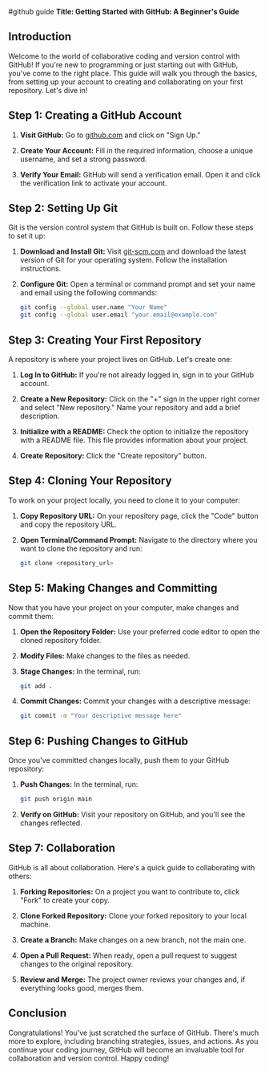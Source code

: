 #github guide
**Title: Getting Started with GitHub: A Beginner's Guide**

## Introduction

Welcome to the world of collaborative coding and version control with GitHub! If you're new to programming or just starting out with GitHub, you've come to the right place. This guide will walk you through the basics, from setting up your account to creating and collaborating on your first repository. Let's dive in!

## Step 1: Creating a GitHub Account

1. **Visit GitHub:** Go to [github.com](https://github.com/) and click on "Sign Up."

2. **Create Your Account:** Fill in the required information, choose a unique username, and set a strong password.

3. **Verify Your Email:** GitHub will send a verification email. Open it and click the verification link to activate your account.

## Step 2: Setting Up Git

Git is the version control system that GitHub is built on. Follow these steps to set it up:

1. **Download and Install Git:** Visit [git-scm.com](https://git-scm.com/) and download the latest version of Git for your operating system. Follow the installation instructions.

2. **Configure Git:** Open a terminal or command prompt and set your name and email using the following commands:
   ```bash
   git config --global user.name "Your Name"
   git config --global user.email "your.email@example.com"
   ```

## Step 3: Creating Your First Repository

A repository is where your project lives on GitHub. Let's create one:

1. **Log In to GitHub:** If you're not already logged in, sign in to your GitHub account.

2. **Create a New Repository:** Click on the "+" sign in the upper right corner and select "New repository." Name your repository and add a brief description.

3. **Initialize with a README:** Check the option to initialize the repository with a README file. This file provides information about your project.

4. **Create Repository:** Click the "Create repository" button.

## Step 4: Cloning Your Repository

To work on your project locally, you need to clone it to your computer:

1. **Copy Repository URL:** On your repository page, click the "Code" button and copy the repository URL.

2. **Open Terminal/Command Prompt:** Navigate to the directory where you want to clone the repository and run:
   ```bash
   git clone <repository_url>
   ```

## Step 5: Making Changes and Committing

Now that you have your project on your computer, make changes and commit them:

1. **Open the Repository Folder:** Use your preferred code editor to open the cloned repository folder.

2. **Modify Files:** Make changes to the files as needed.

3. **Stage Changes:** In the terminal, run:
   ```bash
   git add .
   ```

4. **Commit Changes:** Commit your changes with a descriptive message:
   ```bash
   git commit -m "Your descriptive message here"
   ```

## Step 6: Pushing Changes to GitHub

Once you've committed changes locally, push them to your GitHub repository:

1. **Push Changes:** In the terminal, run:
   ```bash
   git push origin main
   ```

2. **Verify on GitHub:** Visit your repository on GitHub, and you'll see the changes reflected.

## Step 7: Collaboration

GitHub is all about collaboration. Here's a quick guide to collaborating with others:

1. **Forking Repositories:** On a project you want to contribute to, click "Fork" to create your copy.

2. **Clone Forked Repository:** Clone your forked repository to your local machine.

3. **Create a Branch:** Make changes on a new branch, not the main one.

4. **Open a Pull Request:** When ready, open a pull request to suggest changes to the original repository.

5. **Review and Merge:** The project owner reviews your changes and, if everything looks good, merges them.

## Conclusion

Congratulations! You've just scratched the surface of GitHub. There's much more to explore, including branching strategies, issues, and actions. As you continue your coding journey, GitHub will become an invaluable tool for collaboration and version control. Happy coding!
